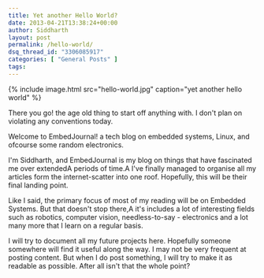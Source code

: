 ```yaml
---
title: Yet another Hello World?
date: 2013-04-21T13:38:24+00:00
author: Siddharth
layout: post
permalink: /hello-world/
dsq_thread_id: "3306085917"
categories: [ "General Posts" ]
tags:
---
```


{% include image.html src="hello-world.jpg" caption="yet another hello world" %}

There you go! the age old thing to start off anything with. I don't plan on violating any conventions today.

Welcome to EmbedJournal! a tech blog on embedded systems, Linux, and ofcourse some random electronics.

I'm Siddharth, and EmbedJournal is my blog on things that have fascinated me over extendedA periods of time.A I've finally managed to organise all my articles form the internet-scatter into one roof. Hopefully, this will be their final landing point.

Like I said, the primary focus of most of my reading will be on Embedded Systems. But that doesn't stop there,A it's includes a lot of interesting fields such as robotics, computer vision, needless-to-say - electronics and a lot many more that I learn on a regular basis.

I will try to document all my future projects here. Hopefully someone somewhere will find it useful along the way. I may not be very frequent at posting content. But when I do post something, I will try to make it as readable as possible. After all isn't that the whole point?
